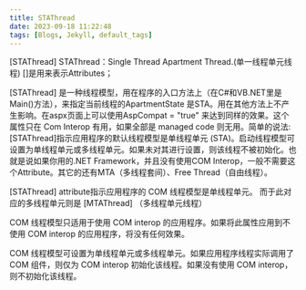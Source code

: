 ```yaml
---
title: STAThread
date: 2023-09-18 11:22:48
tags: [Blogs, Jekyll, default_tags]
---
```


[STAThread]
STAThread：Single Thread Apartment Thread.(单一线程单元线程)
[]是用来表示Attributes；

<!-- more -->

[STAThread]
是一种线程模型，用在程序的入口方法上（在C#和VB.NET里是Main()方法），来指定当前线程的ApartmentState 是STA。用在其他方法上不产生影响。在aspx页面上可以使用AspCompat = "true" 来达到同样的效果。这个属性只在 Com Interop 有用，如果全部是 managed code 则无用。简单的说法:[STAThread]指示应用程序的默认线程模型是单线程单元 (STA)。启动线程模型可设置为单线程单元或多线程单元。如果未对其进行设置，则该线程不被初始化。也就是说如果你用的.NET Framework，并且没有使用COM Interop，一般不需要这个Attribute。其它的还有MTA（多线程套间）、Free Thread（自由线程）。

[STAThread] attribute指示应用程序的 COM 线程模型是单线程单元。
而于此对应的多线程单元则是 [MTAThread] （多线程单元线程）

COM 线程模型只适用于使用 COM interop 的应用程序。如果将此属性应用到不使用 COM interop 的应用程序，将没有任何效果。

COM 线程模型可设置为单线程单元或多线程单元。如果应用程序线程实际调用了 COM 组件，则仅为 COM interop 初始化该线程。如果没有使用 COM interop，则不初始化该线程。

